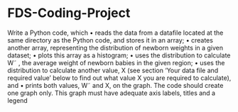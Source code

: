 # FDS-Coding-Project

Write a Python code, which
• reads the data from a datafile located at the same directory as the Python code, and stores it in an array;
• creates another array, representing the distribution of newborn weights in a given dataset;
• plots this array as a histogram;
• uses the distribution to calculate W˜ , the average weight of newborn babies in the given region;
• uses the distribution to calculate another value, X (see section ‘Your data file and required value’ below
to find out what value X you are required to calculate), and
• prints both values, W˜ and X, on the graph.
The code should create one graph only. This graph must have adequate axis labels, titles and a legend
